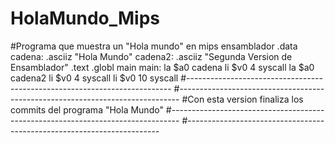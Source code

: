# HolaMundo_Mips
#Programa que muestra un "Hola mundo" en mips ensamblador
.data
cadena: .asciiz "Hola Mundo"
cadena2: .asciiz "Segunda Version de Ensamblador"
.text
.globl main
main:
la $a0 cadena
li $v0 4
syscall
la $a0 cadena2
li $v0 4
syscall
li $v0 10
syscall
#--------------------------------------------------------------------------
#------------------------------------------------------------------------------
#Con esta version finaliza los commits del programa "Hola Mundo"
#--------------------------------------------------------------------------------
#-----------------------------------------------------------------------

